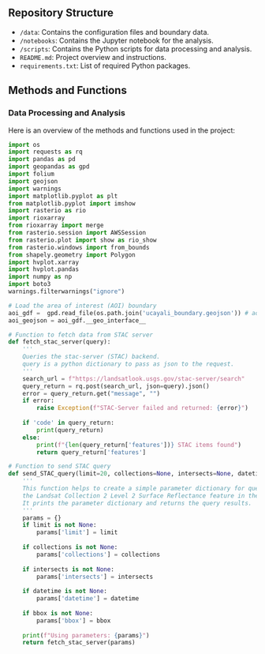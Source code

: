 

## Repository Structure

- `/data`: Contains the configuration files and boundary data.
- `/notebooks`: Contains the Jupyter notebook for the analysis.
- `/scripts`: Contains the Python scripts for data processing and analysis.
- `README.md`: Project overview and instructions.
- `requirements.txt`: List of required Python packages.

## Methods and Functions

### Data Processing and Analysis

Here is an overview of the methods and functions used in the project:

```python
import os 
import requests as rq
import pandas as pd
import geopandas as gpd
import folium
import geojson
import warnings
import matplotlib.pyplot as plt
from matplotlib.pyplot import imshow
import rasterio as rio
import rioxarray
from rioxarray import merge
from rasterio.session import AWSSession
from rasterio.plot import show as rio_show
from rasterio.windows import from_bounds
from shapely.geometry import Polygon
import hvplot.xarray
import hvplot.pandas
import numpy as np
import boto3
warnings.filterwarnings("ignore")

# Load the area of interest (AOI) boundary
aoi_gdf =  gpd.read_file(os.path.join('ucayali_boundary.geojson')) # aoi geopandas dataframe
aoi_geojson = aoi_gdf.__geo_interface__

# Function to fetch data from STAC server
def fetch_stac_server(query):
    '''
    Queries the stac-server (STAC) backend.
    query is a python dictionary to pass as json to the request.
    '''
    search_url = f"https://landsatlook.usgs.gov/stac-server/search"
    query_return = rq.post(search_url, json=query).json()
    error = query_return.get("message", "")
    if error:
        raise Exception(f"STAC-Server failed and returned: {error}")
        
    if 'code' in query_return:
        print(query_return)   
    else:
        print(f"{len(query_return['features'])} STAC items found")
        return query_return['features']

# Function to send STAC query
def send_STAC_query(limit=20, collections=None, intersects=None, datetime=None, bbox=None):
    '''
    This function helps to create a simple parameter dictionary for querying 
    the Landsat Collection 2 Level 2 Surface Reflectance feature in the STAC Server.
    It prints the parameter dictionary and returns the query results.
    '''
    params = {}
    if limit is not None:
        params['limit'] = limit
    
    if collections is not None:
        params['collections'] = collections
        
    if intersects is not None:
        params['intersects'] = intersects
        
    if datetime is not None:
        params['datetime'] = datetime
        
    if bbox is not None:
        params['bbox'] = bbox
        
    print(f"Using parameters: {params}")
    return fetch_stac_server(params)
